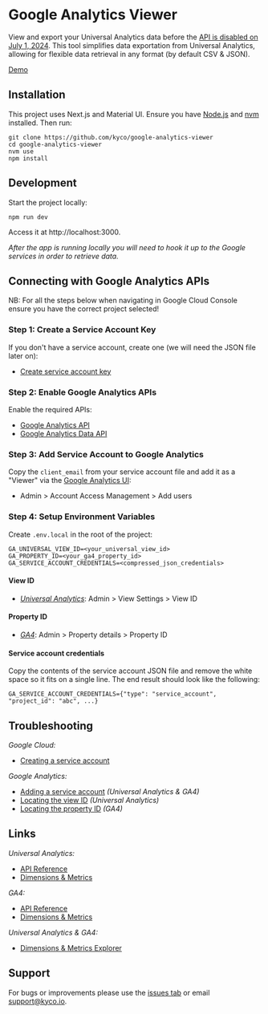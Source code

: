 # Google Analytics Viewer

View and export your Universal Analytics data before the [API is disabled on July 1, 2024](https://support.google.com/analytics/answer/11583528). This tool simplifies data exportation from Universal Analytics, allowing for flexible data retrieval in any format (by default CSV & JSON).

[Demo](https://google-analytics-viewer.vercel.app/)


## Installation

This project uses Next.js and Material UI. Ensure you have [Node.js](https://nodejs.org/en) and [nvm](https://github.com/nvm-sh/nvm) installed. Then run:
```
git clone https://github.com/kyco/google-analytics-viewer
cd google-analytics-viewer
nvm use
npm install
```


## Development

Start the project locally:
```
npm run dev
```
Access it at http://localhost:3000.

_After the app is running locally you will need to hook it up to the Google services in order to retrieve data._


## Connecting with Google Analytics APIs

NB: For all the steps below when navigating in Google Cloud Console ensure you have the correct project selected!

### Step 1: Create a Service Account Key

If you don't have a service account, create one (we will need the JSON file later on):

- [Create service account key](https://console.cloud.google.com/iam-admin/serviceaccounts?walkthrough_id=iam--create-service-account-keys&start_index=1#step_index=1)

### Step 2: Enable Google Analytics APIs

Enable the required APIs:
- [Google Analytics API](https://console.cloud.google.com/apis/api/analytics.googleapis.com)
- [Google Analytics Data API](https://console.cloud.google.com/apis/api/analyticsdata.googleapis.com)

### Step 3: Add Service Account to Google Analytics

Copy the `client_email` from your service account file and add it as a "Viewer" via the [Google Analytics UI](https://analytics.google.com/analytics/web/):
- Admin > Account Access Management > Add users

### Step 4: Setup Environment Variables

Create `.env.local` in the root of the project:
```env
GA_UNIVERSAL_VIEW_ID=<your_universal_view_id>
GA_PROPERTY_ID=<your_ga4_property_id>
GA_SERVICE_ACCOUNT_CREDENTIALS=<compressed_json_credentials>
```

#### View ID

- _[Universal Analytics]((https://analytics.google.com/analytics/web/))_: Admin > View Settings > View ID

#### Property ID

- _[GA4]((https://analytics.google.com/analytics/web/))_: Admin > Property details > Property ID

#### Service account credentials

Copy the contents of the service account JSON file and remove the white space so it fits on a single line. The end result should look like the following:
```
GA_SERVICE_ACCOUNT_CREDENTIALS={"type": "service_account", "project_id": "abc", ...}
```


## Troubleshooting

_Google Cloud:_
- [Creating a service account](https://cloud.google.com/iam/docs/keys-create-delete#creating)

_Google Analytics:_
- [Adding a service account](https://support.google.com/analytics/answer/1009702#Add) _(Universal Analytics & GA4)_
- [Locating the view ID](https://reflectivedata.com/documentation/google-analytics-reports/finding-view-id/#:~:text=Go%20to%20Admin%20settings%20in%20Google%20Analytics&text=In%20the%20admin%20section%2C%20click,will%20find%20the%20view%20ID.) _(Universal Analytics)_
- [Locating the property ID](https://developers.google.com/analytics/devguides/reporting/data/v1/property-id#google_analytics) _(GA4)_


## Links

_Universal Analytics:_
- [API Reference](https://developers.google.com/analytics/devguides/reporting/core/v3/coreDevguide#build-a-core-reporting-api-query)
- [Dimensions & Metrics](https://developers.google.com/analytics/devguides/reporting/core/v3/reference#dimensions)

_GA4:_
- [API Reference](https://developers.google.com/analytics/devguides/reporting/data/v1)
- [Dimensions & Metrics](https://developers.google.com/analytics/devguides/reporting/data/v1/api-schema)

_Universal Analytics & GA4:_
- [Dimensions & Metrics Explorer](https://ga-dev-tools.google/dimensions-metrics-explorer/)

## Support

For bugs or improvements please use the [issues tab](https://github.com/kyco/google-analytics-viewer/issues) or email [support@kyco.io](mailto:support@kyco.io).
